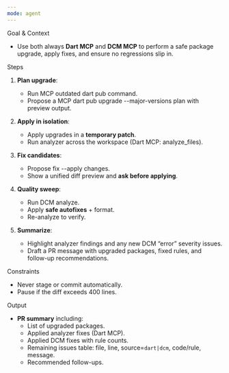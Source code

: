 ```yaml
---
mode: agent
---
```


Goal & Context

- Use both always **Dart MCP** and **DCM MCP** to perform a safe package upgrade, apply fixes, and ensure no regressions slip in.

Steps

1. **Plan upgrade**:

   - Run MCP outdated dart pub command.
   - Propose a MCP dart pub upgrade --major-versions plan with preview output.

2. **Apply in isolation**:

   - Apply upgrades in a **temporary patch**.
   - Run analyzer across the workspace (Dart MCP: analyze_files).

3. **Fix candidates**:

   - Propose fix --apply changes.
   - Show a unified diff preview and **ask before applying**.

4. **Quality sweep**:

   - Run DCM analyze.
   - Apply **safe autofixes** + format.
   - Re-analyze to verify.

5. **Summarize**:
   - Highlight analyzer findings and any new DCM “error” severity issues.
   - Draft a PR message with upgraded packages, fixed rules, and follow-up recommendations.

Constraints

- Never stage or commit automatically.
- Pause if the diff exceeds 400 lines.

Output

- **PR summary** including:
  - List of upgraded packages.
  - Applied analyzer fixes (Dart MCP).
  - Applied DCM fixes with rule counts.
  - Remaining issues table: file, line, source=`dart|dcm`, code/rule, message.
  - Recommended follow-ups.
